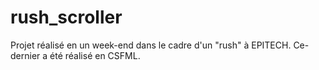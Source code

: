 # rush_scroller
Projet réalisé en un week-end dans le cadre d'un "rush" à EPITECH. Ce-dernier a été réalisé en CSFML.
